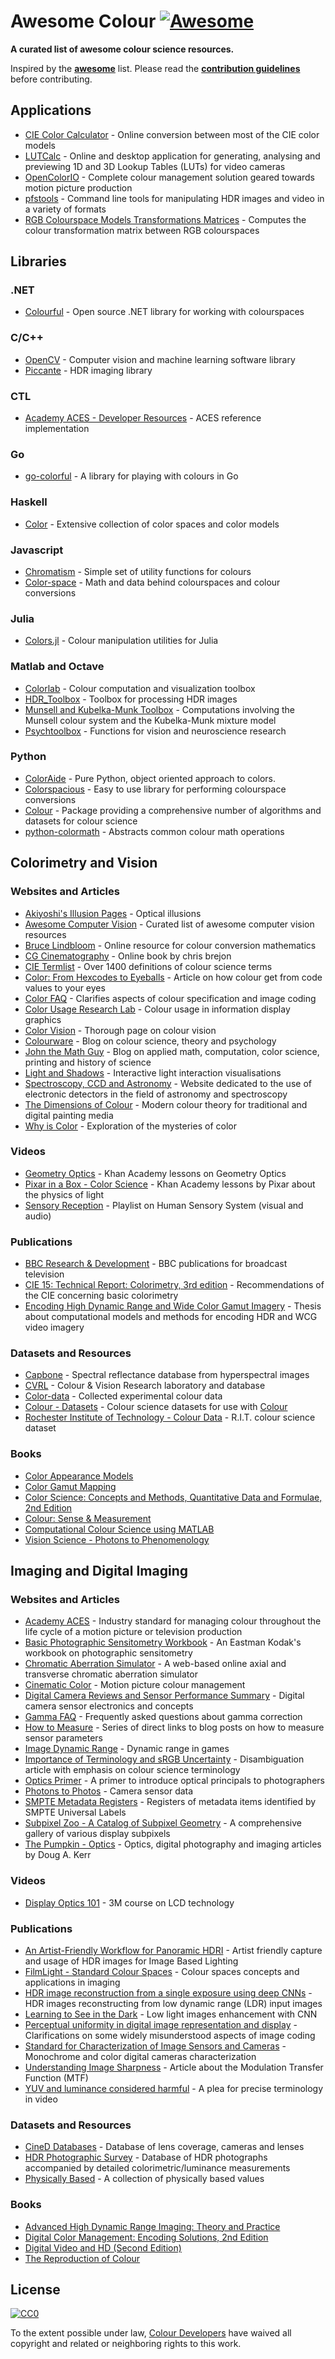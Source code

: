 # Awesome Colour [![Awesome](https://awesome.re/badge.svg)](https://awesome.re)

**A curated list of awesome colour science resources.**

Inspired by the **[awesome](https://github.com/sindresorhus/awesome)** list. Please read the **[contribution guidelines](contributing.md)** before contributing.

## Applications

- [CIE Color Calculator](http://www.brucelindbloom.com/ColorCalculator.html) - Online conversion between most of the CIE color models
- [LUTCalc](https://cameramanben.github.io/LUTCalc) - Online and desktop application for generating, analysing and previewing 1D and 3D Lookup Tables (LUTs) for video cameras
- [OpenColorIO](http://opencolorio.org) - Complete colour management solution geared towards motion picture production
- [pfstools](http://pfstools.sourceforge.net) - Command line tools for manipulating HDR images and video in a variety of formats
- [RGB Colourspace Models Transformations Matrices](https://www.colour-science.org/cgi-bin/rgb_colourspace_models_transformation_matrices.cgi) - Computes the colour transformation matrix between RGB colourspaces

## Libraries

### .NET

- [Colourful](https://github.com/tompazourek/Colourful) - Open source .NET library for working with colourspaces

### C/C++

- [OpenCV](https://opencv.org) - Computer vision and machine learning software library
- [Piccante](https://github.com/cnr-isti-vclab/piccante) - HDR imaging library

### CTL

- [Academy ACES - Developer Resources](https://github.com/ampas/aces-dev) - ACES reference implementation

### Go

- [go-colorful](https://github.com/lucasb-eyer/go-colorful) - A library for playing with colours in Go

### Haskell

- [Color](https://github.com/lehins/Color) - Extensive collection of color spaces and color models

### Javascript

- [Chromatism](https://github.com/toish/chromatism) - Simple set of utility functions for colours
- [Color-space](https://github.com/colorjs/color-space) - Math and data behind colourspaces and colour conversions

### Julia

- [Colors.jl](https://github.com/JuliaGraphics/Colors.jl) - Colour manipulation utilities for Julia

### Matlab and Octave

- [Colorlab](https://www.uv.es/vista/vistavalencia/software/colorlab.html) - Colour computation and visualization toolbox
- [HDR_Toolbox](https://github.com/banterle/HDR_Toolbox) - Toolbox for processing HDR images
- [Munsell and Kubelka-Munk Toolbox](http://www.munsellcolourscienceforpainters.com/MunsellAndKubelkaMunkToolbox/MunsellAndKubelkaMunkToolbox.html) - Computations involving the Munsell colour system and the Kubelka-Munk mixture model
- [Psychtoolbox](http://psychtoolbox.org) - Functions for vision and neuroscience research

### Python

- [ColorAide](https://facelessuser.github.io/coloraide) - Pure Python, object oriented approach to colors.
- [Colorspacious](http://colorspacious.readthedocs.io) - Easy to use library for performing colourspace conversions
- [Colour](https://www.colour-science.org) - Package providing a comprehensive number of algorithms and datasets for colour science
- [python-colormath](http://python-colormath.readthedocs.io) - Abstracts common colour math operations

## Colorimetry and Vision

### Websites and Articles

- [Akiyoshi's Illusion Pages](http://www.ritsumei.ac.jp/~akitaoka/index-e.html) - Optical illusions
- [Awesome Computer Vision](https://github.com/jbhuang0604/awesome-computer-vision) - Curated list of awesome computer vision resources
- [Bruce Lindbloom](http://brucelindbloom.com) - Online resource for colour conversion mathematics
- [CG Cinematography](https://chrisbrejon.com/cg-cinematography) - Online book by chris brejon
- [CIE Termlist](https://cie.co.at/e-ilv) - Over 1400 definitions of colour science terms
- [Color: From Hexcodes to Eyeballs](http://jamie-wong.com/post/color) - Article on how colour get from code values to your eyes
- [Color FAQ](http://poynton.ca/notes/colour_and_gamma/ColorFAQ.html) - Clarifies aspects of colour specification and image coding
- [Color Usage Research Lab](https://colorusage.arc.nasa.gov) - Colour usage in information display graphics
- [Color Vision](http://www.handprint.com/LS/CVS/color.html) - Thorough page on colour vision
- [Colourware](http://colourware.org/tag/colour) - Blog on colour science, theory and psychology
- [John the Math Guy](http://johnthemathguy.blogspot.co.nz) - Blog on applied math, computation, color science, printing and history of science
- [Light and Shadows](https://ciechanow.ski/lights-and-shadows) - Interactive light interaction visualisations
- [Spectroscopy, CCD and Astronomy](http://www.astrosurf.com/buil/index.html) - Website dedicated to the use of electronic detectors in the field of astronomy and spectroscopy
- [The Dimensions of Colour](http://www.huevaluechroma.com) - Modern colour theory for traditional and digital painting media
- [Why is Color](http://www.rit-mcsl.org/fairchild/WhyIsColor) - Exploration of the mysteries of color

### Videos

- [Geometry Optics](https://www.khanacademy.org/science/physics/geometric-optics) - Khan Academy lessons on Geometry Optics
- [Pixar in a Box - Color Science](https://www.khanacademy.org/partner-content/pixar/color) - Khan Academy lessons by Pixar about the physics of light
- [Sensory Reception](https://www.youtube.com/playlist?list=PL0CE8C36512D90043) - Playlist on Human Sensory System (visual and audio)

### Publications

- [BBC Research & Development](https://www.bbc.co.uk/rd/publications) - BBC publications for broadcast television
- [CIE 15: Technical Report: Colorimetry, 3rd edition](https://archive.org/details/gov.law.cie.15.2004) - Recommendations of the CIE concerning basic colorimetry
- [Encoding High Dynamic Range and Wide Color Gamut Imagery](https://www.hdm-stuttgart.de/~froehlichj/diss/Jan_Froehlich_Thesis_2018_02_15_Acrobat_300dpi.pdf) - Thesis about computational models and methods for encoding HDR and WCG video imagery

### Datasets and Resources

- [Capbone](http://capbone.com/spectral-reflectance-database) - Spectral reflectance database from hyperspectral images
- [CVRL](http://www.cvrl.org) - Colour & Vision Research laboratory and database
- [Color-data](https://github.com/nschloe/color-data) - Collected experimental colour data
- [Colour - Datasets](https://github.com/colour-science/colour-datasets) - Colour science datasets for use with [Colour](https://www.colour-science.org)
- [Rochester Institute of Technology - Colour Data](https://www.rit.edu/science/pocs/useful-data) - R.I.T. colour science dataset

### Books

- [Color Appearance Models](http://onlinelibrary.wiley.com/book/10.1002/9781118653128)
- [Color Gamut Mapping](https://onlinelibrary.wiley.com/doi/book/10.1002/9780470758922)
- [Color Science: Concepts and Methods, Quantitative Data and Formulae, 2nd Edition](https://www.wiley.com/en-us/Color+Science%3A+Concepts+and+Methods%2C+Quantitative+Data+and+Formulae%2C+2nd+Edition-p-9780471399186)
- [Colour: Sense & Measurement](https://www.filmlight.ltd.uk/resources/download.php)
- [Computational Colour Science using MATLAB](https://onlinelibrary.wiley.com/doi/book/10.1002/9780470710890)
- [Vision Science - Photons to Phenomenology](https://mitpress.mit.edu/books/vision-science)

## Imaging and Digital Imaging

### Websites and Articles

- [Academy ACES](http://www.oscars.org/science-technology/sci-tech-projects/aces) - Industry standard for managing colour throughout the life cycle of a motion picture or television production
- [Basic Photographic Sensitometry Workbook](https://www.kodak.com/content/products-brochures/Film/Basic-Photographic-Sensitometry-Workbook.pdf) - An Eastman Kodak's workbook on photographic sensitometry
- [Chromatic Aberration Simulator](https://smallpond.ca/jim/photomicrography/ca/index.html) - A web-based online axial and transverse chromatic aberration simulator
- [Cinematic Color](http://cinematiccolor.org) - Motion picture colour management
- [Digital Camera Reviews and Sensor Performance Summary](http://www.clarkvision.com/articles/digital.sensor.performance.summary) - Digital camera sensor electronics and concepts
- [Gamma FAQ](http://poynton.ca/notes/colour_and_gamma/GammaFAQ.html) - Frequently asked questions about gamma correction
- [How to Measure](https://www.rawdigger.com/howtouse/how-to_measure) - Series of direct links to blog posts on how to measure sensor parameters
- [Image Dynamic Range](https://bartwronski.com/2016/09/01/dynamic-range-and-evs) - Dynamic range in games
- [Importance of Terminology and sRGB Uncertainty](https://www.colour-science.org/posts/the-importance-of-terminology-and-srgb-uncertainty) - Disambiguation article with emphasis on colour science terminology
- [Optics Primer](https://www.photonstophotos.net/GeneralTopics/Lenses/Optics_Primer/Optics_Primer.htm) - A primer to introduce optical principals to photographers
- [Photons to Photos](http://photonstophotos.net) - Camera sensor data
- [SMPTE Metadata Registers](https://registry.smpte-ra.org/apps/pages) - Registers of metadata items identified by SMPTE Universal Labels
- [Subpixel Zoo - A Catalog of Subpixel Geometry](https://geometrian.com/programming/reference/subpixelzoo/index.php) - A comprehensive gallery of various display subpixels
- [The Pumpkin - Optics](http://dougkerr.net/Pumpkin/#Optics) - Optics, digital photography and imaging articles by Doug A. Kerr

### Videos

- [Display Optics 101](https://www.3m.com/3M/en_US/display-solutions-us/the-science-behind-the-display/display-optics-101) - 3M course on LCD technology

### Publications

- [An Artist-Friendly Workflow for Panoramic HDRI](http://blog.selfshadow.com/publications/s2016-shading-course/unity/s2016_pbs_unity_hdri_notes.pdf) - Artist friendly capture and usage of HDR images for Image Based Lighting
- [FilmLight - Standard Colour Spaces](https://www.filmlight.ltd.uk/pdf/whitepapers/FL-TL-TN-0417-StdColourSpaces.pdf) - Colour spaces concepts and applications in imaging
- [HDR image reconstruction from a single exposure using deep CNNs](http://hdrv.org/hdrcnn) - HDR images reconstructing from low dynamic range (LDR) input images
- [Learning to See in the Dark](http://web.engr.illinois.edu/~cchen156/SID.html) - Low light images enhancement with CNN
- [Perceptual uniformity in digital image representation and display](https://pdfs.semanticscholar.org/9a86/b2863e0872d405dc69dd0b96621d82be088f.pdf) - Clarifications on some widely misunderstood aspects of image coding
- [Standard for Characterization of Image Sensors and Cameras](http://www.emva.org/wp-content/uploads/EMVA1288-3.1a.pdf) - Monochrome and color digital cameras characterization
- [Understanding Image Sharpness](http://www.normankoren.com/Tutorials/MTF.html) - Article about the Modulation Transfer Function (MTF)
- [YUV and luminance considered harmful](http://poynton.ca/PDFs/YUV_and_luminance_harmful.pdf) - A plea for precise terminology in video

### Datasets and Resources

- [CineD Databases](https://www.cined.com/databases) - Database of lens coverage, cameras and lenses
- [HDR Photographic Survey](http://markfairchild.org/HDR.html) - Database of HDR photographs accompanied by detailed colorimetric/luminance measurements
- [Physically Based](https://physicallybased.info) - A collection of physically based values

### Books

- [Advanced High Dynamic Range Imaging: Theory and Practice](http://advancedhdrbook.com)
- [Digital Color Management: Encoding Solutions, 2nd Edition](https://www.wiley.com/en-us/Digital+Color+Management%3A+Encoding+Solutions%2C+2nd+Edition-p-9780470512449)
- [Digital Video and HD (Second Edition)](https://www.sciencedirect.com/science/book/9780123919267)
- [The Reproduction of Colour](https://onlinelibrary.wiley.com/doi/book/10.1002/0470024275)

## License

[![CC0](http://mirrors.creativecommons.org/presskit/buttons/88x31/svg/cc-zero.svg)](http://creativecommons.org/publicdomain/zero/1.0)

To the extent possible under law, [Colour Developers](mailto:colour-developers@colour-science.org) have waived all copyright and
related or neighboring rights to this work.
